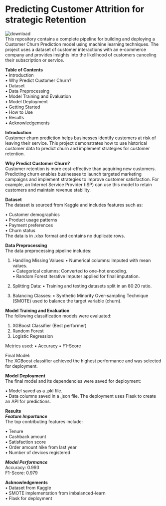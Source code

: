 
# Predicting Customer Attrition for strategic Retention
![download](https://github.com/user-attachments/assets/54410f19-8440-49ba-a8fc-b5f9750da2a7)\
This repository contains a complete pipeline for building and deploying a Customer Churn Prediction model using machine learning techniques. The project uses a dataset of customer interactions with an e-commerce company and provides insights into the likelihood of customers canceling their subscription or service.

**Table of Contents**\
•	Introduction\
•	Why Predict Customer Churn?\
•	Dataset\
•	Data Preprocessing\
•	Model Training and Evaluation\
•	Model Deployment\
•	Getting Started\
•	How to Use\
•	Results\
•	Acknowledgements


**Introduction**\
Customer churn prediction helps businesses identify customers at risk of leaving their service. This project demonstrates how to use historical customer data to predict churn and implement strategies for customer retention.

**Why Predict Customer Churn?**\
Customer retention is more cost-effective than acquiring new customers. Predicting churn enables businesses to launch targeted marketing campaigns and implement strategies to improve customer satisfaction. For example, an Internet Service Provider (ISP) can use this model to retain customers and maintain revenue stability.

**Dataset**\
The dataset is sourced from Kaggle and includes features such as:

•	Customer demographics\
•	Product usage patterns\
•	Payment preferences\
•	Churn status\
The data is in .xlsx format and contains no duplicate rows.

**Data Preprocessing**\
The data preprocessing pipeline includes:

1. Handling Missing Values:
•	Numerical columns: Imputed with mean values.\
•	Categorical columns: Converted to one-hot encoding.\
•	Random Forest Iterative Imputer applied for final imputation.

2. Splitting Data:
•	Training and testing datasets split in an 80:20 ratio.

3. Balancing Classes:
•	Synthetic Minority Over-sampling Technique (SMOTE) used to balance the target variable (churn).

**Model Training and Evaluation**\
The following classification models were evaluated:
1. XGBoost Classifier (Best performer)
2. Random Forest
3. Logistic Regression

Metrics used:
•	Accuracy
•	F1-Score

Final Model:\
The XGBoost classifier achieved the highest performance and was selected for deployment.

**Model Deployment**\
The final model and its dependencies were saved for deployment:

•	Model saved as a .pkl file.\
•	Data columns saved in a .json file.
The deployment uses Flask to create an API for predictions.

**Results**\
***Feature Importance***\
The top contributing features include:

•	Tenure\
•	Cashback amount\
•	Satisfaction score\
•	Order amount hike from last year\
•	Number of devices registered

***Model Performance***\
Accuracy: 0.993\
F1-Score: 0.979


**Acknowledgements**\
•	Dataset from Kaggle\
•	SMOTE implementation from imbalanced-learn\
•	Flask for deployment

